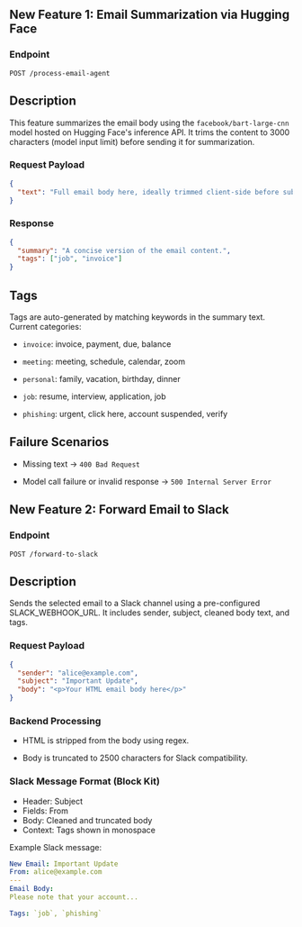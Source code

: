 ## New Feature 1: Email Summarization via Hugging Face

### Endpoint

```
POST /process-email-agent
```

## Description

This feature summarizes the email body using the `facebook/bart-large-cnn` model hosted on Hugging Face's inference API. It trims the content to 3000 characters (model input limit) before sending it for summarization.

### Request Payload

```json
{
  "text": "Full email body here, ideally trimmed client-side before submission."
}
```

### Response

```json
{
  "summary": "A concise version of the email content.",
  "tags": ["job", "invoice"]
}
```

## Tags

Tags are auto-generated by matching keywords in the summary text. Current categories:

- `invoice`: invoice, payment, due, balance

- `meeting`: meeting, schedule, calendar, zoom

- `personal`: family, vacation, birthday, dinner

- `job`: resume, interview, application, job

- `phishing`: urgent, click here, account suspended, verify

## Failure Scenarios

- Missing text → `400 Bad Request`

- Model call failure or invalid response → `500 Internal Server Error`

## New Feature 2: Forward Email to Slack

### Endpoint

```http
POST /forward-to-slack
```

## Description

Sends the selected email to a Slack channel using a pre-configured SLACK_WEBHOOK_URL. It includes sender, subject, cleaned body text, and tags.

### Request Payload

```json
{
  "sender": "alice@example.com",
  "subject": "Important Update",
  "body": "<p>Your HTML email body here</p>"
}
```

### Backend Processing

- HTML is stripped from the body using regex.

- Body is truncated to 2500 characters for Slack compatibility.

### Slack Message Format (Block Kit)

- Header: Subject
- Fields: From
- Body: Cleaned and truncated body
- Context: Tags shown in monospace

Example Slack message:

```yaml
New Email: Important Update
From: alice@example.com
---
Email Body:
Please note that your account...

Tags: `job`, `phishing`
```
